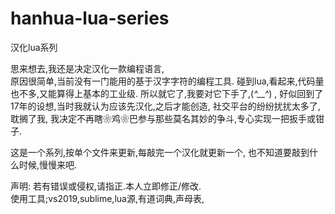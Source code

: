 # hanhua-lua-series

汉化lua系列 

思来想去,我还是决定汉化一款编程语言,  
原因很简单,当前没有一门能用的基于汉字字符的编程工具. 
碰到lua,看起来,代码量也不多,又能算得上基本的工业级. 
所以就它了,我要对它下手了,(*^__^*) , 
好似回到了17年的设想,当时我就认为应该先汉化,之后才能创造, 
社交平台的纷纷扰扰太多了,耽搁了我, 
我决定不再瞎❀鸡❀巴参与那些莫名其妙的争斗,专心实现一把扳手或钳子. 

这是一个系列,按单个文件来更新,每敲完一个汉化就更新一个, 
也不知道要敲到什么时候,慢慢来吧. 

声明: 若有错误或侵权,请指正.本人立即修正/修改.  
使用工具;vs2019,sublime,lua源,有道词典,声母表,  
